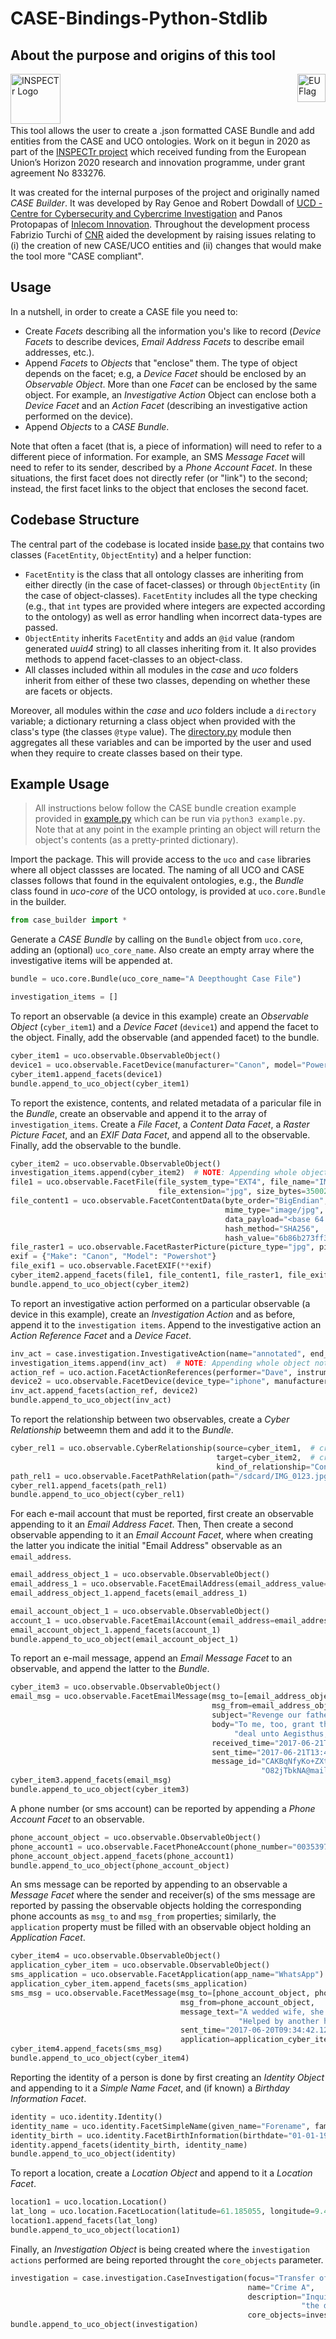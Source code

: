 # CASE-Bindings-Python-Stdlib

## About the purpose and origins of this tool

<img src="img/proj-logo.png" align="left" height=80 alt="INSPECTr Logo" >
<img src="img/EU-H2020.jpg" align="right" alt="EU Flag" height=45>
</br></br></br></br>


This tool allows the user to create a .json formatted CASE Bundle and add entities from the CASE and UCO ontologies. Work on it begun in 2020 as part of  the [INSPECTr project](https://inspectr-project.eu/) which received funding from the European Union’s Horizon 2020 research and innovation programme, under grant agreement No 833276.

It was created for the internal purposes of the project and originally named _CASE Builder_. It was developed by Ray Genoe and Robert Dowdall of [UCD - Centre for Cybersecurity and Cybercrime Investigation](https://www.ucd.ie/cci/) and Panos Protopapas of [Inlecom Innovation](https://inlecom.gr/). Throughout the development process Fabrizio Turchi of [CNR](https://www.cnr.it/en) aided the development by raising issues relating to (i) the creation of new CASE/UCO entities and (ii) changes that would make the tool more "CASE compliant".


## Usage

In a nutshell, in order to create a CASE file you need to:

- Create _Facets_ describing all the information you's like to record (_Device Facets_ to describe devices, _Email Address
  Facets_ to describe email addresses, etc.).
- Append _Facets_ to _Objects_ that "enclose" them. The type of object depends on the facet; e.g, a
  _Device Facet_ should be enclosed by an _Observable Object_. More than one _Facet_ can be enclosed by the same object.
  For example, an _Investigative Action_ Object can enclose both a _Device Facet_ and an _Action Facet_ (describing an
  investigative action performed on the device).
- Append _Objects_ to a _CASE Bundle_.

Note that often a facet (that is, a piece of information) will need to refer to a different piece of information. For
example, an SMS _Message Facet_ will need to refer to its sender, described by a _Phone Account Facet_. In these
situations, the first facet does not directly refer (or "link") to the second; instead, the first facet links to the
object that encloses the second facet.


## Codebase Structure

The central part of the codebase is located inside [base.py](./case_builder/base.py) that contains two classes (`FacetEntity`, `ObjectEntity`) and a helper function:

- `FacetEntity` is the class that all ontology classes are inheriting from either directly (in the case of facet-classes) or through `ObjectEntity` (in the case of object-classes). `FacetEntity` includes all the type checking (e.g., that `int` types are provided where integers are expected according to the ontology) as well as error handling when incorrect data-types are passed.
- `ObjectEntity` inherits `FacetEntity` and adds an `@id` value (random generated _uuid4_ string) to all classes inheriting from it. It also provides methods to append facet-classes to an object-class.
- All classes included within all modules in the _case_ and _uco_ folders inherit from either of these two classes, depending on whether these are facets or objects.

Moreover, all modules within the _case_ and _uco_ folders include a `directory` variable; a dictionary returning a class object when provided with the class's type (the classes `@type` value). The [directory.py](./case_builder/directory.py) module then aggregates all these variables and can be imported by the user and used when they require to create classes based on their type.

## Example Usage

> All instructions below follow the CASE bundle creation example provided in [example.py](../example.py) which can be run via `python3 example.py`. Note that at any point in the example printing an object will return the object's contents (as a pretty-printed dictionary).

Import the package. This will provide access to the `uco` and `case` libraries where all object classses are located. The naming of all UCO and CASE classes follows that found in the equivalent ontologies, e.g., the _Bundle_
class found in _uco-core_ of the UCO ontology, is provided at `uco.core.Bundle` in the builder.

```python
from case_builder import *
```

Generate a _CASE Bundle_ by calling on the `Bundle` object from `uco.core`, adding an (optional) `uco_core_name`. Also create an empty array where the
investigative items will be appended at.

```python
bundle = uco.core.Bundle(uco_core_name="A Deepthought Case File")

investigation_items = []
```

To report an observable (a device in this example) create an _Observable Object_ (`cyber_item1`) and a _Device Facet_ (`device1`) and append the facet to the object. Finally, add
the observable (and appended facet) to the bundle.

```python
cyber_item1 = uco.observable.ObservableObject()
device1 = uco.observable.FacetDevice(manufacturer="Canon", model="PowerShot SX540")
cyber_item1.append_facets(device1)
bundle.append_to_uco_object(cyber_item1)
```

To report the existence, contents, and related metadata of a paricular file in the _Bundle_, create an observable and
append it to the array of `investigation_items`. Create a _File Facet_, a _Content Data Facet_, a _Raster Picture Facet_,
and an _EXIF Data Facet_, and append all to the observable. Finally, add the observable to the bundle.

```python
cyber_item2 = uco.observable.ObservableObject()
investigation_items.append(cyber_item2)  # NOTE: Appending whole object not just id
file1 = uco.observable.FacetFile(file_system_type="EXT4", file_name="IMG_0123.jpg", file_path="/sdcard/ImG_0123.jpg",
                                 file_extension="jpg", size_bytes=35002)
file_content1 = uco.observable.FacetContentData(byte_order="BigEndian", magic_number="/9j/ww==",
                                                mime_type="image/jpg", size_bytes=35000,
                                                data_payload="<base 64 encoded data of the file>",
                                                hash_method="SHA256",
                                                hash_value="6b86b273ff34fce19d6b804eff5a3f5747ada4eaa22f1d49c01e52ddb7875b4b")
file_raster1 = uco.observable.FacetRasterPicture(picture_type="jpg", picture_height=12345, picture_width=12346, bits_per_pixel=2)
exif = {"Make": "Canon", "Model": "Powershot"}
file_exif1 = uco.observable.FacetEXIF(**exif)
cyber_item2.append_facets(file1, file_content1, file_raster1, file_exif1)
bundle.append_to_uco_object(cyber_item2)
```

To report an investigative action performed on a particular observable (a device in this example), create an
_Investigation Action_ and as before, append it to the `investigation items`. Append to the investigative action an _Action Reference Facet_ and a
_Device Facet_.

```python
inv_act = case.investigation.InvestigativeAction(name="annotated", end_time="2010-01-15T18:59:43.25Z", start_time="2010-01-15T17:59:43.25Z")
investigation_items.append(inv_act)  # NOTE: Appending whole object not just id
action_ref = uco.action.FacetActionReferences(performer="Dave", instrument="DiskAnalysisTool", environment="Lab", location="Dublin")
device2 = uco.observable.FacetDevice(device_type="iphone", manufacturer="apple", model="6XS", serial="77")
inv_act.append_facets(action_ref, device2)
bundle.append_to_uco_object(inv_act)
```

To report the relationship between two observables, create a _Cyber Relationship_ betweemn them and add it to the _Bundle_.

```python
cyber_rel1 = uco.observable.CyberRelationship(source=cyber_item1,  # created previously in the example
                                              target=cyber_item2,  # created previously in the example
                                              kind_of_relationship="Contained_Within")
path_rel1 = uco.observable.FacetPathRelation(path="/sdcard/IMG_0123.jpg")
cyber_rel1.append_facets(path_rel1)
bundle.append_to_uco_object(cyber_rel1)
```

For each e-mail account that must be reported, first create an observable appending to it an _Email Address Facet_. Then,
Then create a second observable appending to it an _Email Account Facet_, where when creating the latter you indicate the initial
"Email Address" observable as an `email_address`.

```python
email_address_object_1 = uco.observable.ObservableObject()
email_address_1 = uco.observable.FacetEmailAddress(email_address_value="test@test.com", display_name="George Test")
email_address_object_1.append_facets(email_address_1)

email_account_object_1 = uco.observable.ObservableObject()
account_1 = uco.observable.FacetEmailAccount(email_address=email_address_object_1)
email_account_object_1.append_facets(account_1)
bundle.append_to_uco_object(email_account_object_1)
```

To report an e-mail message, append an _Email Message Facet_ to an observable, and append the latter to the _Bundle_.

```python
cyber_item3 = uco.observable.ObservableObject()
email_msg = uco.observable.FacetEmailMessage(msg_to=[email_address_object_1, email_address_object_2],
                                             msg_from=email_address_object_1,
                                             subject="Revenge our father",
                                             body="To me, too, grant this boon-dark death to "
                                                  "deal unto Aegisthus, and to 'scape my doom.",
                                             received_time="2017-06-21T13:44:23.40Z",
                                             sent_time="2017-06-21T13:44:22.19Z",
                                             message_id="CAKBqNfyKo+ZXtkz6DUjWpvHy6"
                                                        "O82jTbkNA@mail.gmail.com")
cyber_item3.append_facets(email_msg)
bundle.append_to_uco_object(cyber_item3)
```

A phone number (or sms account) can be reported by appending a _Phone Account Facet_ to an observable.

```python
phone_account_object = uco.observable.ObservableObject()
phone_account1 = uco.observable.FacetPhoneAccount(phone_number="0035397876543")
phone_account_object.append_facets(phone_account1)
bundle.append_to_uco_object(phone_account_object)
```

An sms message can be reported by appending to an observable a _Message Facet_ where the sender and receiver(s) of the
sms message are reported by passing the observable objects holding the corresponding phone accounts as `msg_to` and `msg_from` properties;
similarly, the `application` property must be filled with an observable object holding an _Application Facet_.

```python
cyber_item4 = uco.observable.ObservableObject()
application_cyber_item = uco.observable.ObservableObject()
sms_application = uco.observable.FacetApplication(app_name="WhatsApp")
application_cyber_item.append_facets(sms_application)
sms_msg = uco.observable.FacetMessage(msg_to=[phone_account_object, phone_account_object2],
                                      msg_from=phone_account_object,
                                      message_text="A wedded wife, she slays her lord, "
                                                   "Helped by another hand!",
                                      sent_time="2017-06-20T09:34:42.12Z",
                                      application=application_cyber_item)
cyber_item4.append_facets(sms_msg)
bundle.append_to_uco_object(cyber_item4)
```

Reporting the identity of a person is done by first creating an _Identity Object_ and appending to it a _Simple Name Facet_, and (if known)
a _Birthday Information Facet_.

```python
identity = uco.identity.Identity()
identity_name = uco.identity.FacetSimpleName(given_name="Forename", family_name="Family-name")
identity_birth = uco.identity.FacetBirthInformation(birthdate="01-01-1988")
identity.append_facets(identity_birth, identity_name)
bundle.append_to_uco_object(identity)
```

To report a location, create a _Location Object_ and append to it a _Location Facet_.

```python
location1 = uco.location.Location()
lat_long = uco.location.FacetLocation(latitude=61.185055, longitude=9.468836)
location1.append_facets(lat_long)
bundle.append_to_uco_object(location1)
```

Finally, an _Investigation Object_ is being created where the `investigation actions` performed are being reported throught the
`core_objects` parameter.

```python
investigation = case.investigation.CaseInvestigation(focus="Transfer of Illicit Materials",
                                                     name="Crime A",
                                                     description="Inquiry into the transfer of illicit materials and "
                                                                 "the devices used to do so",
                                                     core_objects=investigation_items)
bundle.append_to_uco_object(investigation)
```
